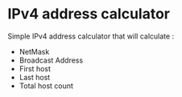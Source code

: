 # IPv4 address calculator

Simple IPv4 address calculator that will calculate :
- NetMask
- Broadcast Address
- First host
- Last host
- Total host count

